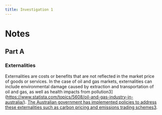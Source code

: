 ```yaml
---
title: Investigation 1
---
```


# Notes
## Part A
### Externalities



Externalities are costs or benefits that are not reflected in the market price of goods or services. In the case of oil and gas markets, externalities can include environmental damage caused by extraction and transportation of oil and gas, as well as health impacts from pollution3](https://www.statista.com/topics/5608/oil-and-gas-industry-in-australia/). [The Australian government has implemented policies to address these externalities such as carbon pricing and emissions trading schemes](https://www.statista.com/topics/5608/oil-and-gas-industry-in-australia/)[3](https://www.statista.com/topics/5608/oil-and-gas-industry-in-australia/).











